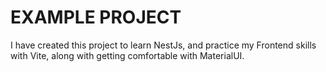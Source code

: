 # EXAMPLE PROJECT #
I have created this project to learn NestJs, and practice my Frontend skills with Vite, along with getting 
comfortable with MaterialUI. 
